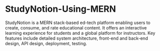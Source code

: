 # StudyNotion-Using-MERN
StudyNotion is a MERN stack-based ed-tech platform enabling users to create, consume, and rate educational content. It offers an interactive learning experience for students and a global platform for instructors. Key features include detailed system architecture, front-end and back-end design, API design, deployment, testing.
